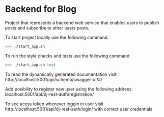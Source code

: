 # Backend for Blog
Project that represents a backend web service that enables users to publish posts and subscribe to other users posts.

To start project locally use the following command:
```sh
>>> ./start_app.sh
```

To run the style checks and tests use the following command:
```sh
>>> ./start_app.sh test
```

To read the dynamically generated documentation visit http://localhost:5001/api/schema/swagger-ui/#/

Add posibility to register new user using the following address:
localhost:5001/api/dj-rest-auth/registration/

To see acess token whenever loggin in user visit http://localhost:5001/api/dj-rest-auth/login/ with correct user credentials